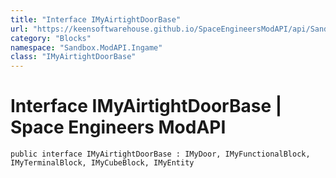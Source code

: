 ```yaml
---
title: "Interface IMyAirtightDoorBase"
url: "https://keensoftwarehouse.github.io/SpaceEngineersModAPI/api/Sandbox.ModAPI.Ingame.IMyAirtightDoorBase.html"
category: "Blocks"
namespace: "Sandbox.ModAPI.Ingame"
class: "IMyAirtightDoorBase"
---
```


# Interface IMyAirtightDoorBase | Space Engineers ModAPI

```
public interface IMyAirtightDoorBase : IMyDoor, IMyFunctionalBlock, IMyTerminalBlock, IMyCubeBlock, IMyEntity
```